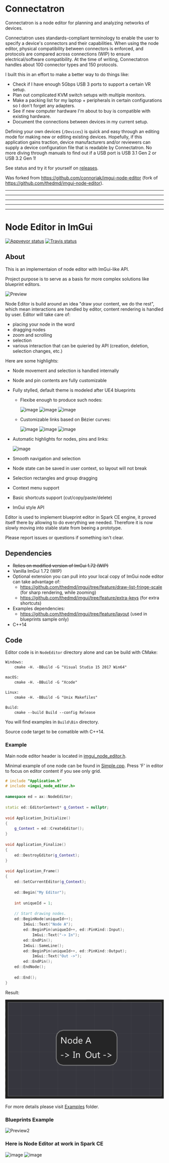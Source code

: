 # Connectatron

Connectatron is a node editor for planning and analyzing networks of devices.

Connectatron uses standards-compliant terminology to enable the user to specify a device's connectors and their capabilities. When using the node editor, physical compatibility between connectors is enforced, and protocols are compared across connections (WIP) to ensure electrical/software compatibility. At the time of writing, Connectatron handles about 100 connector types and 150 protocols.

I built this in an effort to make a better way to do things like:
- Check if I have enough 5Gbps USB 3 ports to support a certain VR setup.
- Plan out complicated KVM switch setups with multiple monitors.
- Make a packing list for my laptop + peripherals in certain configurations so I don't forget any adapters.
- See if new computer hardware I'm about to buy is compatible with existing hardware.
- Document the connections between devices in my current setup.

Defining your own devices (`/Devices`) is quick and easy through an editing mode for making new or editing existing devices. Hopefully, if this application gains traction, device manufacturers and/or reviewers can supply a device configuration file that is readable by Connectatron. No more diving through manuals to find out if a USB port is USB 3.1 Gen 2 or USB 3.2 Gen 1!

See status and try it for yourself on [releases](https://github.com/connorjak/Connectatron/releases).

Was forked from https://github.com/connorjak/imgui-node-editor (fork of https://github.com/thedmd/imgui-node-editor).

--- 
--- 
--- 
--- 
--- 

# Node Editor in ImGui

[![Appveyor status](https://ci.appveyor.com/api/projects/status/lm0io3m8mv7avacp/branch/master?svg=true)](https://ci.appveyor.com/project/thedmd/imgui-node-editor/branch/master)
[![Travis status](https://travis-ci.org/thedmd/imgui-node-editor.svg?branch=master)](https://travis-ci.org/thedmd/imgui-node-editor)


## About

This is an implementaion of node editor with ImGui-like API.

Project purpose is to serve as a basis for more complex solutions like blueprint editors.

![Preview](Screenshots/node_editor_overview.gif)

Node Editor is build around an idea "draw your content, we do the rest", which mean interactions are handled by editor, content rendering is handled by user. Editor will take care of:
 * placing your node in the word
 * dragging nodes
 * zoom and scrolling
 * selection
 * various interaction that can be quieried by API (creation, deletion, selection changes, etc.)

Here are some highlights:
 * Node movement and selection is handled internally
 * Node and pin contents are fully customizable
 * Fully stylled, default theme is modeled after UE4 blueprints
    - Flexibe enough to produce such nodes:

        ![image](https://user-images.githubusercontent.com/1197433/60381408-c3895b00-9a54-11e9-8312-d9fc9af63347.png)
        ![image](https://user-images.githubusercontent.com/1197433/60381400-a3599c00-9a54-11e9-9c51-a88f25f7db07.png)
        ![image](https://user-images.githubusercontent.com/1197433/60381589-7d81c680-9a57-11e9-87b1-9f73ec33bea4.png)
    - Customizable links based on Bézier curves:

        ![image](https://user-images.githubusercontent.com/1197433/60381475-ac973880-9a55-11e9-9ad9-5862975cd2b8.png)
        ![image](https://user-images.githubusercontent.com/1197433/60381467-9db08600-9a55-11e9-9868-2ae849f67de9.png)
        ![image](https://user-images.githubusercontent.com/1197433/60381488-cd5f8e00-9a55-11e9-8346-1f4c8d6bea22.png)
 * Automatic highlights for nodes, pins and links:

    ![image](https://user-images.githubusercontent.com/1197433/60381536-9e95e780-9a56-11e9-80bb-dad0d3d9557a.png)
 * Smooth navigation and selection
 * Node state can be saved in user context, so layout will not break
 * Selection rectangles and group dragging
 * Context menu support
 * Basic shortcuts support (cut/copy/paste/delete)
 * ImGui style API

Editor is used to implement blueprint editor in Spark CE engine, it proved itself there by allowing to do everything we needed. Therefore it is now slowly moving into stable state from beeing a prototype.

Please report issues or questions if something isn't clear.

## Dependencies

 * ~~Relies on modified version of ImGui 1.72 (WIP)~~
 * Vanilla ImGui 1.72 (WIP)
 * Optional extension you can pull into your local copy of ImGui node editor can take advantage of:
    - https://github.com/thedmd/imgui/tree/feature/draw-list-fringe-scale (for sharp rendering, while zooming)
    - https://github.com/thedmd/imgui/tree/feature/extra-keys (for extra shortcuts)
 * Examples dependencies:
    - https://github.com/thedmd/imgui/tree/feature/layout (used in blueprints sample only)
 * C++14

## Code

Editor code is in `NodeEditor` directory alone and can be build with CMake:
```
Windows:
    cmake -H. -BBuild -G "Visual Studio 15 2017 Win64"

macOS:
    cmake -H. -BBuild -G "Xcode"

Linux:
    cmake -H. -BBuild -G "Unix Makefiles"

Build:
    cmake --build Build --config Release
```
You will find examples in `Build\Bin` directory.

Source code target to be comatible with C++14.

### Example

Main node editor header is located in [imgui_node_editor.h](NodeEditor/Include/imgui_node_editor.h).

Minimal example of one node can be found in [Simple.cpp](Examples/00-Simple/Simple.cpp).
Press 'F' in editor to focus on editor content if you see only grid.
```cpp
# include "Application.h"
# include <imgui_node_editor.h>

namespace ed = ax::NodeEditor;

static ed::EditorContext* g_Context = nullptr;

void Application_Initialize()
{
    g_Context = ed::CreateEditor();
}

void Application_Finalize()
{
    ed::DestroyEditor(g_Context);
}

void Application_Frame()
{
    ed::SetCurrentEditor(g_Context);

    ed::Begin("My Editor");

    int uniqueId = 1;

    // Start drawing nodes.
    ed::BeginNode(uniqueId++);
        ImGui::Text("Node A");
        ed::BeginPin(uniqueId++, ed::PinKind::Input);
            ImGui::Text("-> In");
        ed::EndPin();
        ImGui::SameLine();
        ed::BeginPin(uniqueId++, ed::PinKind::Output);
            ImGui::Text("Out ->");
        ed::EndPin();
    ed::EndNode();

    ed::End();
}
```

Result:

![00-Simple.png](Screenshots/00-Simple.png)

For more details please visit [Examples](Examples) folder.

### Blueprints Example

![Preview2](https://user-images.githubusercontent.com/1197433/60053458-2f2b9b00-96d8-11e9-92f9-08aff63b2023.png)

### Here is Node Editor at work in Spark CE
![image](https://user-images.githubusercontent.com/1197433/60381756-174a7300-9a5a-11e9-9a04-00f10565e05e.png)
![image](https://user-images.githubusercontent.com/1197433/60381760-2f21f700-9a5a-11e9-9053-c0547a9cc40a.png)
